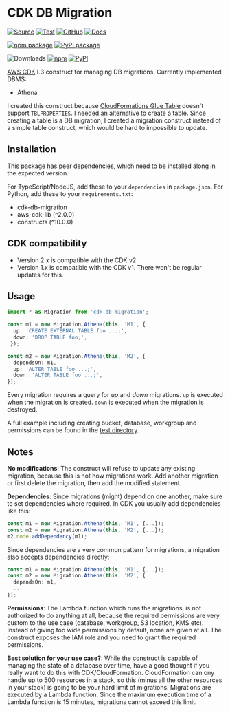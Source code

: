 # CDK DB Migration

[![Source](https://img.shields.io/badge/Source-GitHub-blue?logo=github)][source]
[![Test](https://github.com/udondan/cdk-db-migration/workflows/Test/badge.svg)](https://github.com/udondan/cdk-db-migration/actions?query=workflow%3ATest)
[![GitHub](https://img.shields.io/github/license/udondan/cdk-db-migration)][license]
[![Docs](https://img.shields.io/badge/Construct%20Hub-cdk--db--migration-orange)][docs]

[![npm package](https://img.shields.io/npm/v/cdk-db-migration?color=brightgreen)][npm]
[![PyPI package](https://img.shields.io/pypi/v/cdk-db-migration?color=brightgreen)][PyPI]

![Downloads](https://img.shields.io/badge/-DOWNLOADS:-brightgreen?color=gray)
[![npm](https://img.shields.io/npm/dt/cdk-db-migration?label=npm&color=blueviolet)][npm]
[![PyPI](https://img.shields.io/pypi/dm/cdk-db-migration?label=pypi&color=blueviolet)][PyPI]

[AWS CDK] L3 construct for managing DB migrations. Currently implemented DBMS:

- Athena

I created this construct because [CloudFormations Glue Table](https://docs.aws.amazon.com/AWSCloudFormation/latest/UserGuide/aws-resource-glue-table.html) doesn't support `TBLPROPERTIES`. I needed an alternative to create a table. Since creating a table is a DB migration, I created a migration construct instead of a simple table construct, which would be hard to impossible to update.

## Installation

This package has peer dependencies, which need to be installed along in the expected version.

For TypeScript/NodeJS, add these to your `dependencies` in `package.json`. For Python, add these to your `requirements.txt`:

- cdk-db-migration
- aws-cdk-lib (^2.0.0)
- constructs (^10.0.0)

## CDK compatibility

- Version 2.x is compatible with the CDK v2.
- Version 1.x is compatible with the CDK v1. There won't be regular updates for this.

## Usage

```typescript
import * as Migration from 'cdk-db-migration';

const m1 = new Migration.Athena(this, 'M1', {
  up: 'CREATE EXTERNAL TABLE foo ...;',
  down: 'DROP TABLE foo;',
 });

const m2 = new Migration.Athena(this, 'M2', {
  dependsOn: m1,
  up: 'ALTER TABLE foo ...;',
  down: 'ALTER TABLE foo ...;',
});
```

Every migration requires a query for *up* and *down* migrations. `up` is executed when the migration is created. `down` is executed when the migration is destroyed.

A full example including creating bucket, database, workgroup and permissions can be found in the [test directory](https://github.com/udondan/cdk-db-migration/blob/master/test/lib/index.ts).

## Notes

**No modifications**: The construct will refuse to update any existing migration, because this is not how migrations work. Add another migration or first delete the migration, then add the modified statement.

**Dependencies**: Since migrations (might) depend on one another, make sure to set dependencies where required. In CDK you usually add dependencies like this:

```typescript
const m1 = new Migration.Athena(this, 'M1', {...});
const m2 = new Migration.Athena(this, 'M2', {...});
m2.node.addDependency(m1);
```

Since dependencies are a very common pattern for migrations, a migration also accepts dependencies directly:

```typescript
const m1 = new Migration.Athena(this, 'M1', {...});
const m2 = new Migration.Athena(this, 'M2', {
  dependsOn: m1,
  ...
});
```

**Permissions**: The Lambda function which runs the migrations, is not authorized to do anything at all, because the required permissions are very custom to the use case (database, workgroup, S3 location, KMS etc). Instead of giving too wide permissions by default, none are given at all. The construct exposes the IAM role and you need to grant the required permissions.

**Best solution for your use case?**: While the construct is capable of managing the state of a database over time, have a good thought if you really want to do this with CDK/CloudFormation. CloudFormation can ony handle up to 500 resources in a stack, so this (minus all the other resources in your stack) is going to be your hard limit of migrations. Migrations are executed by a Lambda function. Since the maximum execution time of a Lambda function is 15 minutes, migrations cannot exceed this limit.

   [AWS CDK]: https://aws.amazon.com/cdk/
   [custom CloudFormation resource]: https://docs.aws.amazon.com/AWSCloudFormation/latest/UserGuide/template-custom-resources.html
   [npm]: https://www.npmjs.com/package/cdk-db-migration
   [PyPI]: https://pypi.org/project/cdk-db-migration/
   [docs]: https://constructs.dev/packages/cdk-db-migration
   [source]: https://github.com/udondan/cdk-db-migration
   [license]: https://github.com/udondan/cdk-db-migration/blob/master/LICENSE
